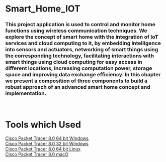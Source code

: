 # Smart_Home_IOT

### This project application is used to control and monitor home functions using wireless communication techniques. We explore the concept of smart home with the integration of IoT services and cloud computing to it, by embedding intelligence into sensors and actuators, networking of smart things using the corresponding technology, facilitating interactions with smart things using cloud computing for easy access in different locations, increasing computation power, storage space and improving data exchange efficiency. In this chapter we present a composition of three components to build a robust approach of an advanced smart home concept and implementation.
<br />

# Tools which Used

<a href="https://www.netacad.com/portal/resources/file/35e6255a-196d-4c3f-a247-a370eae02295">Cisco Packet Tracer 8.0 64 bit Windows</a><br>
<a href="https://www.netacad.com/portal/resources/file/8b388480-ca66-4005-86d8-85fb26d1366a">Cisco Packet Tracer 8.0 32 bit Windows</a><br>
<a href="https://www.netacad.com/portal/resources/file/a2704df8-10f2-4a04-8d6b-a7c40d38d550">Cisco Packet Tracer 8.0 64 bit Linux</a><br>
<a href="https://www.netacad.com/portal/resources/file/f980f1d4-997b-4ffd-a948-718c2f7c1160">Cisco Packet Tracer 8.0 macO</a><br>
